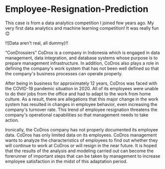 # Employee-Resignation-Prediction
This case is from a data analytics competition I joined few years ago. My very first data analytics and machine learning competition! It was really fun😊

‼️[Data aren't real, all dummy)‼️

“ConDrossiers” CoDros is a company in Indonesia which is engaged in data management, data integration, and database systems whose purpose is to prepare management infrastructure. In addition, CoDros also plays a role in defining the company's work system that has not been well defined so that the company's business processes can operate properly.


After being in business for approximately 12 years, CoDros was faced with the COVID-19 pandemic situation in 2020. All of its employees were unable to do their jobs from the office and had to adapt to the work from home culture. As a result, there are allegations that this major change in the work system has resulted in changes in employee behavior, even increasing the company's turnover rate. This trend of employee resignation threatens the company's operational capabilities so that management needs to take action.

Ironically, the CoDros company has not properly documented its employee data. CoDros has only limited data on its employees. CoDros management wants to analyze the characteristics of employees to find out whether they will continue to work at CoDros or will resign in the near future. It is hoped that the results of the analysis and modeling carried out can become the forerunner of important steps that can be taken by management to increase employee satisfaction in the midst of this adaptation period.
